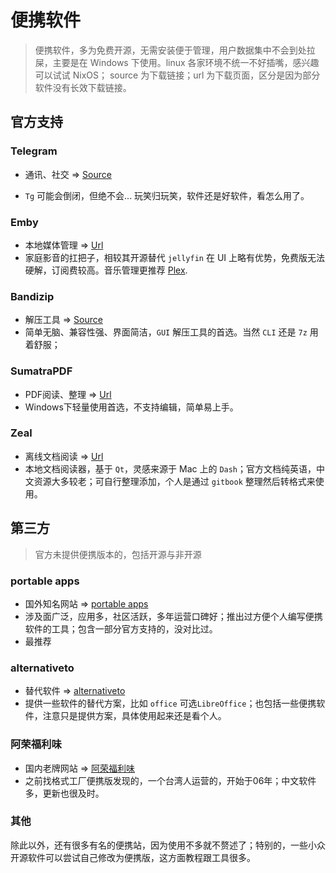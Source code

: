 # 便携软件

> 便携软件，多为免费开源，无需安装便于管理，用户数据集中不会到处拉屎，主要是在 Windows 下使用。linux 各家环境不统一不好插嘴，感兴趣可以试试 NixOS；
> source 为下载链接；url 为下载页面，区分是因为部分软件没有长效下载链接。

## 官方支持

### Telegram
- 通讯、社交 => [Source](https://telegram.org/dl/desktop/win64_portable)
  
- `Tg` 可能会倒闭，但绝不会... 玩笑归玩笑，软件还是好软件，看怎么用了。

### Emby
- 本地媒体管理 => [Url](https://emby.media/windows-server.html)
- 家庭影音的扛把子，相较其开源替代 `jellyfin` 在 UI 上略有优势，免费版无法硬解，订阅费较高。音乐管理更推荐 [Plex](https://www.plex.tv/).

### Bandizip 
- 解压工具 => [Source](https://en.bandisoft.com/bandizip/dl.php?portable)
- 简单无脑、兼容性强、界面简洁，`GUI` 解压工具的首选。当然 `CLI` 还是 `7z` 用着舒服；

### SumatraPDF
- PDF阅读、整理 => [Url](https://www.sumatrapdfreader.org/download-free-pdf-viewer)
- Windows下轻量使用首选，不支持编辑，简单易上手。

### Zeal
- 离线文档阅读 => [Url](https://zealdocs.org/download.html)
- 本地文档阅读器，基于 `Qt`，灵感来源于 Mac 上的 `Dash`；官方文档纯英语，中文资源大多较老；可自行整理添加，个人是通过 `gitbook` 整理然后转格式来使用。


## 第三方

> 官方未提供便携版本的，包括开源与非开源

### portable apps
- 国外知名网站 => [portable apps](https://portableapps.com/apps)
- 涉及面广泛，应用多，社区活跃，多年运营口碑好；推出过方便个人编写便携软件的工具；包含一部分官方支持的，没对比过。
- 最推荐

### alternativeto
- 替代软件 => [alternativeto](https://alternativeto.net/)
- 提供一些软件的替代方案，比如 `office` 可选`LibreOffice`；也包括一些便携软件，注意只是提供方案，具体使用起来还是看个人。

### 阿荣福利味
- 国内老牌网站 => [阿荣福利味](https://www.azofreeware.com/)
- 之前找格式工厂便携版发现的，一个台湾人运营的，开始于06年；中文软件多，更新也很及时。

### 其他
除此以外，还有很多有名的便携站，因为使用不多就不赘述了；特别的，一些小众开源软件可以尝试自己修改为便携版，这方面教程跟工具很多。